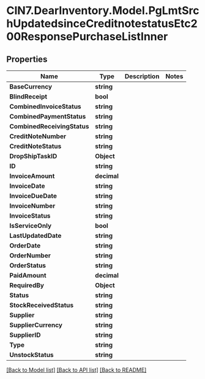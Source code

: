 # CIN7.DearInventory.Model.PgLmtSrchUpdatedsinceCreditnotestatusEtc200ResponsePurchaseListInner

## Properties

| Name                        | Type        | Description | Notes |
| --------------------------- | ----------- | ----------- | ----- |
| **BaseCurrency**            | **string**  |             |
| **BlindReceipt**            | **bool**    |             |
| **CombinedInvoiceStatus**   | **string**  |             |
| **CombinedPaymentStatus**   | **string**  |             |
| **CombinedReceivingStatus** | **string**  |             |
| **CreditNoteNumber**        | **string**  |             |
| **CreditNoteStatus**        | **string**  |             |
| **DropShipTaskID**          | **Object**  |             |
| **ID**                      | **string**  |             |
| **InvoiceAmount**           | **decimal** |             |
| **InvoiceDate**             | **string**  |             |
| **InvoiceDueDate**          | **string**  |             |
| **InvoiceNumber**           | **string**  |             |
| **InvoiceStatus**           | **string**  |             |
| **IsServiceOnly**           | **bool**    |             |
| **LastUpdatedDate**         | **string**  |             |
| **OrderDate**               | **string**  |             |
| **OrderNumber**             | **string**  |             |
| **OrderStatus**             | **string**  |             |
| **PaidAmount**              | **decimal** |             |
| **RequiredBy**              | **Object**  |             |
| **Status**                  | **string**  |             |
| **StockReceivedStatus**     | **string**  |             |
| **Supplier**                | **string**  |             |
| **SupplierCurrency**        | **string**  |             |
| **SupplierID**              | **string**  |             |
| **Type**                    | **string**  |             |
| **UnstockStatus**           | **string**  |             |

[[Back to Model list]](../README.md#documentation-for-models) [[Back to API list]](../README.md#documentation-for-api-endpoints) [[Back to README]](../README.md)
